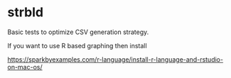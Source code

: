 # strbld

Basic tests to optimize CSV generation strategy.

If you want to use R based graphing then install

https://sparkbyexamples.com/r-language/install-r-language-and-rstudio-on-mac-os/

